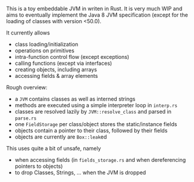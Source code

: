 This is a toy embeddable JVM in writen in Rust. It is very much WIP and aims to eventually 
implement the Java 8 JVM specification (except for the loading of classes with version <50.0).

It currently allows
- class loading/initialization
- operations on primitives
- intra-function control flow (except exceptions)
- calling functions (except via interfaces)
- creating objects, including arrays
- accessing fields & array elements

Rough overview:
- a `JVM` contains classes as well as interned strings
- methods are executed using a simple interpreter loop in `interp.rs`
- classes are resolved lazily by `JVM::resolve_class` and parsed in `parse.rs`
- one `FieldStorage` per class/object stores the static/instance fields 
- objects contain a pointer to their class, followed by their fields
- objects are currently are `Box::leak`ed

This uses quite a bit of unsafe, namely
- when accessing fields (in `fields_storage.rs` and when dereferencing pointers to objects)
- to drop Classes, Strings, … when the JVM is dropped
